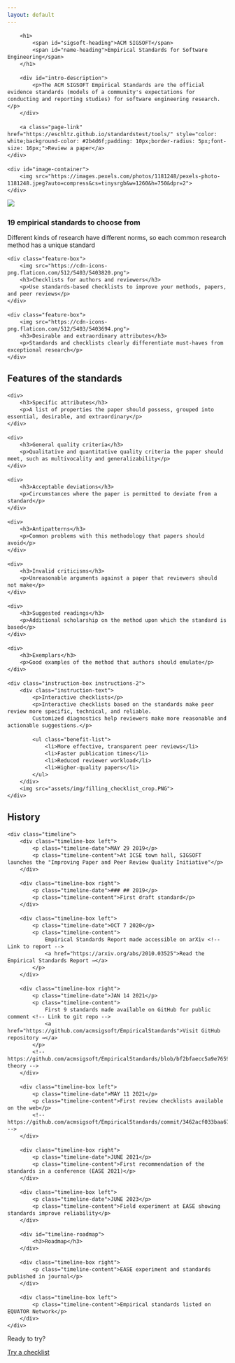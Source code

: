 ```yaml
---
layout: default
---
```


<style>
	main .wrapper {
		width: 100%;
	}
</style>

<section id="intro-section">
	<div id="intro-text">
	
		<h1>
			<span id="sigsoft-heading">ACM SIGSOFT</span>
			<span id="name-heading">Empirical Standards for Software Engineering</span>
		</h1>
	   	
		<div id="intro-description">
			<p>The ACM SIGSOFT Empirical Standards are the official evidence standards (models of a community's expectations for conducting and reporting studies) for software engineering research.</p>
		</div>
		
		<a class="page-link" href="https://eschltz.github.io/standardstest/tools/" style="color: white;background-color: #2b4d6f;padding: 10px;border-radius: 5px;font-size: 16px;">Review a paper</a>
	</div>

    <div id="image-container">
		<img src="https://images.pexels.com/photos/1181248/pexels-photo-1181248.jpeg?auto=compress&cs=tinysrgb&w=1260&h=750&dpr=2">
	</div>
</section>

<section id="feature-section">
	<div class="feature-box">
		<img src="https://cdn-icons-png.flaticon.com/512/9989/9989300.png">
		<h3>19 empirical standards to choose from</h3>
		<p>Different kinds of research have different norms, so each common research method has a unique standard</p>
	</div>
	
	<div class="feature-box">
		<img src="https://cdn-icons-png.flaticon.com/512/5403/5403820.png">
		<h3>Checklists for authors and reviewers</h3>
		<p>Use standards-based checklists to improve your methods, papers, and peer reviews</p>
	</div>
	
	<div class="feature-box">
		<img src="https://cdn-icons-png.flaticon.com/512/5403/5403694.png">
		<h3>Desirable and extraordinary attributes</h3>
		<p>Standards and checklists clearly differentiate must-haves from exceptional research</p>
	</div>
</section>

<section id="instruction-section">
	<h2>Features of the standards</h2>
	
	<div>
		<h3>Specific attributes</h3>
		<p>A list of properties the paper should possess, grouped into essential, desirable, and extraordinary</p>
	</div>
	
	<div>
		<h3>General quality criteria</h3>
		<p>Qualitative and quantitative quality criteria the paper should meet, such as multivocality and generalizability</p>
	</div>
	
	<div>
		<h3>Acceptable deviations</h3>
		<p>Circumstances where the paper is permitted to deviate from a standard</p>
	</div>
	
	<div>
		<h3>Antipatterns</h3>
		<p>Common problems with this methodology that papers should avoid</p>
	</div>
	
	<div>
		<h3>Invalid criticisms</h3>
		<p>Unreasonable arguments against a paper that reviewers should not make</p>
	</div>
	
	<div>
		<h3>Suggested readings</h3>
		<p>Additional scholarship on the method upon which the standard is based</p>
	</div>
	
	<div>
		<h3>Exemplars</h3>
		<p>Good examples of the method that authors should emulate</p>
	</div>
	
	<div class="instruction-box instructions-2">	
		<div class="instruction-text">
			<p>Interactive checklists</p>
			<p>Interactive checklists based on the standards make peer review more specific, technical, and reliable.
			Customized diagnostics help reviewers make more reasonable and actionable suggestions.</p>
			
			<ul class="benefit-list">
				<li>More effective, transparent peer reviews</li>
				<li>Faster publication times</li>
				<li>Reduced reviewer workload</li>
				<li>Higher-quality papers</li>
			</ul>
		</div>
		<img src="assets/img/filling_checklist_crop.PNG">
	</div>
	
</section>

<section id="history-section">
	<h2>History</h2>
	
	<div class="timeline">
		<div class="timeline-box left">
			<p class="timeline-date">MAY 29 2019</p>
			<p class="timeline-content">At ICSE town hall, SIGSOFT launches the "Improving Paper and Peer Review Quality Initiative"</p>
		</div>
		
		<div class="timeline-box right">
			<p class="timeline-date">### ## 2019</p>
			<p class="timeline-content">First draft standard</p>
		</div>
		
		<div class="timeline-box left">
			<p class="timeline-date">OCT 7 2020</p>
			<p class="timeline-content">
				Empirical Standards Report made accessible on arXiv <!-- Link to report -->
				<a href="https://arxiv.org/abs/2010.03525">Read the Empirical Standards Report →</a>
			</p>
		</div>
		
		<div class="timeline-box right">
			<p class="timeline-date">JAN 14 2021</p>
			<p class="timeline-content">
				First 9 standards made available on GitHub for public comment <!-- Link to git repo -->
				<a href="https://github.com/acmsigsoft/EmpiricalStandards">Visit GitHub repository →</a>
			</p>
			<!-- https://github.com/acmsigsoft/EmpiricalStandards/blob/bf2bfaecc5a9e7659e66237994da7f93433c1e45/empiricalStandards.md#grounded-theory -->
		</div>
		
		<div class="timeline-box left">
			<p class="timeline-date">MAY 11 2021</p>
			<p class="timeline-content">First review checklists available on the web</p>
			<!-- https://github.com/acmsigsoft/EmpiricalStandards/commit/3462acf033baa670f4dd869be1d85d642688da51 -->
		</div>
		
		<div class="timeline-box right">
			<p class="timeline-date">JUNE 2021</p>
			<p class="timeline-content">First recommendation of the standards in a conference (EASE 2021)</p>
		</div>
		
		<div class="timeline-box left">
			<p class="timeline-date">JUNE 2023</p>
			<p class="timeline-content">Field experiment at EASE showing standards improve reliability</p>
		</div>
		
		<div id="timeline-roadmap">
			<h3>Roadmap</h3>
		</div>
		
		<div class="timeline-box right">
			<p class="timeline-content">EASE experiment and standards published in journal</p>
		</div>
		
		<div class="timeline-box left">
			<p class="timeline-content">Empirical standards listed on EQUATOR Network</p>
		</div>
	</div>
</section>

<p id="ready-text">Ready to try?</p>

<a class="page-link ready-link" href="https://eschltz.github.io/standardstest/tools/">Try a checklist</a>

